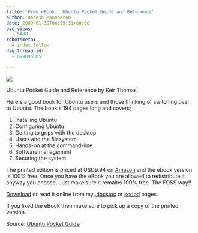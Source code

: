 ```yaml
---
title: 'Free eBook : Ubuntu Pocket Guide and Reference'
author: Danesh Manoharan
date: 2009-01-30T06:55:31+00:00
pvc_views:
  - 5488
robotsmeta:
  - index,follow
dsq_thread_id:
  - 899895505

---
```

![](/wp-content/uploads/2009/01/ubuntu-pocket-guide-and-reference-500x763.png)

Ubuntu Pocket Guide and Reference by Keir Thomas.

Here's a good book for Ubuntu users and those thinking of switching over to Ubuntu. The book's 194 pages long and covers;

  1. Installing Ubuntu
  2. Configuring Ubuntu
  3. Getting to grips with the desktop
  4. Users and the filesystem
  5. Hands-on at the command-line
  6. Software management
  7. Securing the system

The printed edition is priced at USD9.94 on [Amazon][1] and the ebook version is 100% free. Once you have the eBook you are allowed to redistribute it anyway you choose. Just make sure it remains 100% free. The FOSS way!!

[Download][2] or read it online from my [.docstoc][3] or [scribd][4] pages.

If you liked the eBook then make sure to pick up a copy of the printed version.

Source: [Ubuntu Pocket Guide][2]

 [1]: http://www.amazon.com/gp/product/1440478295?ie=UTF8&tag=beginningubun-20&link_code=as3&camp=211189&creative=373489&creativeASIN=1440478295
 [2]: http://www.ubuntupocketguide.com/download.html
 [3]: http://www.docstoc.com/docs/3919713/Ubuntu-Pocket-Guide-and-Reference
 [4]: http://www.scribd.com/doc/11510796/ubuntupocketguidev11
